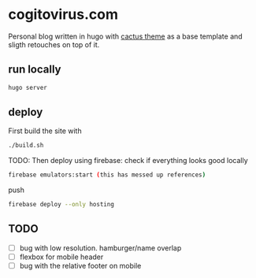 # cogitovirus.com

Personal blog written in hugo with [cactus theme](https://github.com/monkeyWzr/hugo-theme-cactus) as a base template and sligth retouches on top of it.

## run locally

```sh
hugo server
```

## deploy

First build the site with

```sh
./build.sh
```

TODO: Then deploy using firebase:
check if everything looks good locally

```sh
firebase emulators:start (this has messed up references)
```

push

```sh
firebase deploy --only hosting
```

## TODO

- [ ] bug with low resolution. hamburger/name overlap
- [ ] flexbox for mobile header
- [ ] bug with the relative footer on mobile

